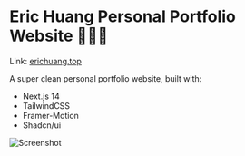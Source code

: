 # Eric Huang Personal Portfolio Website 🧑🏻‍💻

Link: [erichuang.top](https://erichuang.top)

A super clean personal portfolio website, built with:

- Next.js 14
- TailwindCSS
- Framer-Motion
- Shadcn/ui

![Screenshot](./screenshot.png)

